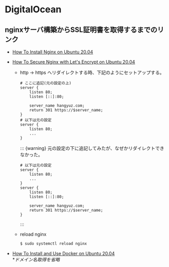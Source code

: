# DigitalOcean

## nginxサーバ構築からSSL証明書を取得するまでのリンク

- [How To Install Nginx on Ubuntu 20.04](https://www.digitalocean.com/community/tutorials/how-to-install-nginx-on-ubuntu-20-04)

- [How To Secure Nginx with Let's Encrypt on Ubuntu 20.04](https://www.digitalocean.com/community/tutorials/how-to-secure-nginx-with-let-s-encrypt-on-ubuntu-20-04)

  - http → https へリダイレクトする時、下記のようにセットアップする。
  
    ```
    # ここに追記(元の設定の上) 
    server {
        listen 80;
        listen [::]:80;

        server_name hangyuz.com;
        return 301 https://$server_name;
    }
    # 以下は元の設定
    server {
        listen 80;
        ...
    }
    ```

    ::: {warning}
    元の設定の下に追記してみたが、なぜかリダイレクトできなかった。

    ```
    # 以下は元の設定
    server {
        listen 80;
        ...
    }
    server {
        listen 80;
        listen [::]:80;

        server_name hangyuz.com;
        return 301 https://$server_name;
    }
    ```

    :::

  - reload nginx

    ```sh
    $ sudo systemctl reload nginx
    ```

- [How To Install and Use Docker on Ubuntu 20.04](https://www.digitalocean.com/community/tutorials/how-to-install-and-use-docker-on-ubuntu-20-04)  
**ドメイン名取得を省略*
